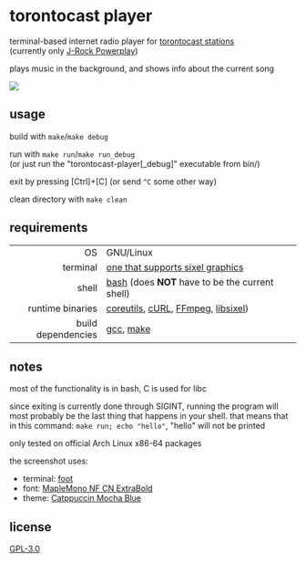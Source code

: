 <!-- torontocast-player/README.md -->

# torontocast player
terminal-based internet radio player for [torontocast stations](https://asiadreamradio.torontocast.stream/stations/en/index.html)  
(currently only [J-Rock Powerplay](https://asiadreamradio.torontocast.stream/stations/jrockplayer.html))  

plays music in the background, and shows info about the current song  

![](https://i.imgur.com/ZOAp6z1.png)

## usage
build with `make`/`make debug`  

run with `make run`/`make run_debug`  
(or just run the "torontocast-player[\_debug]" executable from bin/)  

exit by pressing [Ctrl]+\[C] (or send `^C` some other way)  

clean directory with `make clean`

## requirements
| | |
|-:|:-|
| OS | GNU/Linux |
| terminal | [one that supports sixel graphics](https://www.arewesixelyet.com) |
| shell | [bash](https://www.gnu.org/software/make) (does **NOT** have to be the current shell) |
| runtime binaries | [coreutils](https://www.gnu.org/software/coreutils), [cURL](https://github.com/curl/curl), [FFmpeg](https://github.com/FFmpeg/FFmpeg), [libsixel](https://github.com/libsixel/libsixel)) |
| build dependencies | [gcc](https://www.gnu.org/software/gcc), [make](https://www.gnu.org/software/make) |

## notes
most of the functionality is in bash, C is used for libc  

since exiting is currently done through SIGINT, running the program will most probably be the last thing that happens in your shell. that means that in this command: `make run; echo "hello"`, "hello" will not be printed  

only tested on official Arch Linux x86-64 packages  

the screenshot uses:
- terminal: [foot](https://codeberg.org/dnkl/foot)
- font: [MapleMono NF CN ExtraBold](https://github.com/subframe7536/maple-font)
- theme: [Catppuccin Mocha Blue](https://github.com/catppuccin/catppuccin)

## license
[GPL-3.0](./LICENSE)


